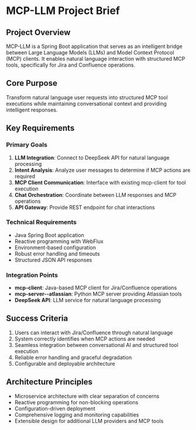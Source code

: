 # MCP-LLM Project Brief

## Project Overview
MCP-LLM is a Spring Boot application that serves as an intelligent bridge between Large Language Models (LLMs) and Model Context Protocol (MCP) clients. It enables natural language interaction with structured MCP tools, specifically for Jira and Confluence operations.

## Core Purpose
Transform natural language user requests into structured MCP tool executions while maintaining conversational context and providing intelligent responses.

## Key Requirements

### Primary Goals
1. **LLM Integration**: Connect to DeepSeek API for natural language processing
2. **Intent Analysis**: Analyze user messages to determine if MCP actions are required
3. **MCP Client Communication**: Interface with existing mcp-client for tool execution
4. **Chat Orchestration**: Coordinate between LLM responses and MCP operations
5. **API Gateway**: Provide REST endpoint for chat interactions

### Technical Requirements
- Java Spring Boot application
- Reactive programming with WebFlux
- Environment-based configuration
- Robust error handling and timeouts
- Structured JSON API responses

### Integration Points
- **mcp-client**: Java-based MCP client for Jira/Confluence operations
- **mcp-server--atlassian**: Python MCP server providing Atlassian tools
- **DeepSeek API**: LLM service for natural language processing

## Success Criteria
1. Users can interact with Jira/Confluence through natural language
2. System correctly identifies when MCP actions are needed
3. Seamless integration between conversational AI and structured tool execution
4. Reliable error handling and graceful degradation
5. Configurable and deployable architecture

## Architecture Principles
- Microservice architecture with clear separation of concerns
- Reactive programming for non-blocking operations
- Configuration-driven deployment
- Comprehensive logging and monitoring capabilities
- Extensible design for additional LLM providers and MCP tools
